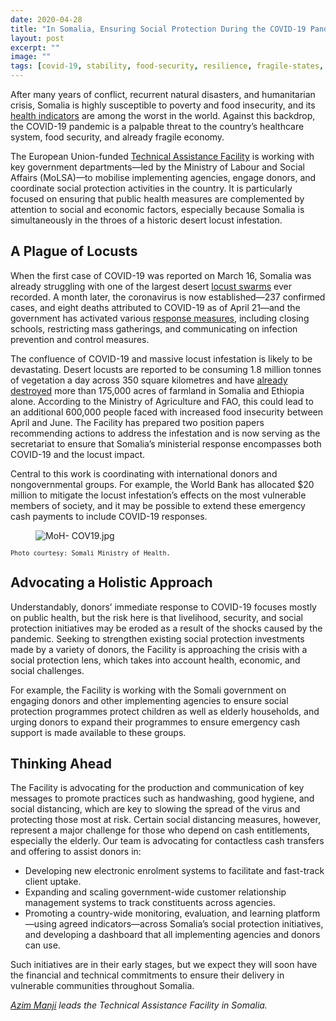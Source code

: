 ```yaml
---
date: 2020-04-28
title: "In Somalia, Ensuring Social Protection During the COVID-19 Pandemic and Food Security Crisis"
layout: post
excerpt: ""
image: ""
tags: [covid-19, stability, food-security, resilience, fragile-states, agriculture, european-union]
---
```

<p>After many years of conflict, recurrent natural disasters, and humanitarian crisis, Somalia is highly susceptible to poverty and food insecurity, and its <a href="https://www.who.int/hac/donorinfo/somalia.pdf">health indicators</a> are among the worst in the world. Against this backdrop, the COVID-19 pandemic is a palpable threat to the country’s healthcare system, food security, and already fragile economy.</p><p>The European Union-funded <a href="https://www.dai.com/our-work/projects/somalia-technical-assistance-facility">Technical Assistance Facility</a> is working with key government departments—led by the Ministry of Labour and Social Affairs (MoLSA)—to mobilise implementing agencies, engage donors, and coordinate social protection activities in the country. It is particularly focused on ensuring that public health measures are complemented by attention to social and economic factors, especially because Somalia is simultaneously in the throes of a historic desert locust infestation.</p><h2 id="a-plague-of-locusts">A Plague of Locusts</h2><p>When the first case of COVID-19 was reported on March 16, Somalia was already struggling with one of the largest desert <a href="https://www.bbc.com/news/world-africa-51348517">locust swarms</a> ever recorded. A month later, the coronavirus is now established—237 confirmed cases, and eight deaths attributed to COVID-19 as of April 21—and the government has activated various <a href="https://www.africa-newsroom.com/press/coronavirus-somalia-international-organization-for-migration-iom-somalia-preparedness-and-response-plan-covid19-april-2020">response measures</a>, including closing schools, restricting mass gatherings, and communicating on infection prevention and control measures.</p><p>The confluence of COVID-19 and massive locust infestation is likely to be devastating. Desert locusts are reported to be consuming 1.8 million tonnes of vegetation a day across 350 square kilometres and have <a href="https://reliefweb.int/report/somalia/six-things-you-didn-t-know-about-desert-locusts">already destroyed</a> more than 175,000 acres of farmland in Somalia and Ethiopia alone. According to the Ministry of Agriculture and FAO, this could lead to an additional 600,000 people faced with increased food insecurity between April and June. The Facility has prepared two position papers recommending actions to address the infestation and is now serving as the secretariat to ensure that Somalia’s ministerial response encompasses both COVID-19 and the locust impact.</p><p>Central to this work is coordinating with international donors and nongovernmental groups. For example, the World Bank has allocated $20 million to mitigate the locust infestation’s effects on the most vulnerable members of society, and it may be possible to extend these emergency cash payments to include COVID-19 responses.</p><figure class="kg-card kg-image-card"><img src="https://pubs.ghost.io/uploads/MoH-%20COV19.jpg" class="kg-image" alt="MoH- COV19.jpg" loading="lazy"></figure><p><code><code>Photo courtesy: Somali Ministry of Health.</code></code></p><h2 id="advocating-a-holistic-approach">Advocating a Holistic Approach</h2><p>Understandably, donors’ immediate response to COVID-19 focuses mostly on public health, but the risk here is that livelihood, security, and social protection initiatives may be eroded as a result of the shocks caused by the pandemic. Seeking to strengthen existing social protection investments made by a variety of donors, the Facility is approaching the crisis with a social protection lens, which takes into account health, economic, and social challenges.</p><p>For example, the Facility is working with the Somali government on engaging donors and other implementing agencies to ensure social protection programmes protect children as well as elderly households, and urging donors to expand their programmes to ensure emergency cash support is made available to these groups.</p><h2 id="thinking-ahead">Thinking Ahead</h2><p>The Facility is advocating for the production and communication of key messages to promote practices such as handwashing, good hygiene, and social distancing, which are key to slowing the spread of the virus and protecting those most at risk. Certain social distancing measures, however, represent a major challenge for those who depend on cash entitlements, especially the elderly. Our team is advocating for contactless cash transfers and offering to assist donors in:</p><ul><li>Developing new electronic enrolment systems to facilitate and fast-track client uptake.</li><li>Expanding and scaling government-wide customer relationship management systems to track constituents across agencies.</li><li>Promoting a country-wide monitoring, evaluation, and learning platform—using agreed indicators—across Somalia’s social protection initiatives, and developing a dashboard that all implementing agencies and donors can use.</li></ul><p>Such initiatives are in their early stages, but we expect they will soon have the financial and technical commitments to ensure their delivery in vulnerable communities throughout Somalia.</p><p><em><a href="https://www.linkedin.com/in/azim-manji-4577811a/">Azim Manji</a> leads the Technical Assistance Facility in Somalia.</em></p>
  